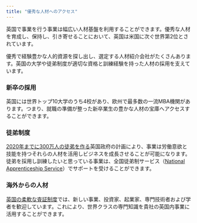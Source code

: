 ```yaml
---
title: "優秀な人材へのアクセス"
---
```

 
英国で事業を行う事業は幅広い人材基盤を利用することができます。優秀な人材を育成し、保持し、引き寄せることにおいて、英国は米国に次ぐ世界第2位とされています。

優秀で経験豊かな人的資源を探し出し、選定する人材紹介会社がたくさんあります。英国の大学や徒弟制度が適切な資格と訓練経験を持った人材の採用を支えています。

### 新卒の採用

英国には世界トップ10大学のうち4校があり、欧州で最多数の一流MBA機関があります。つまり、就職の準備が整った新卒業生の豊かな人材の宝庫へアクセスすることができます。

### 徒弟制度

[2020年までに300万人の徒弟を作る](https://www.gov.uk/government/publications/apprenticeships-in-england-vision-for-2020)英国政府の計画により、事業は労働意欲と技能を持つそれらの人材を活用しビジネスを成長させることが可能になります。徒弟を採用し訓練したいと思っている事業は、全国徒弟制サービス（[National Apprenticeship Service](http://www.getingofar.gov.uk/employers)）でサポートを受けることができます。

### 海外からの人材

[英国の柔軟な査証制度](/jp/setup-guide/apply-for-visa/)では、新しい事業、投資家、起業家、専門技術者および学者を歓迎しています。これにより、世界クラスの専門知識を貴社の英国内事業に活用することができます。
